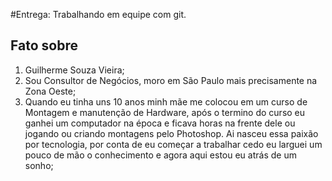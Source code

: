 #Entrega: Trabalhando em equipe com git.

## Fato sobre <Guilherme>

1. Guilherme Souza Vieira;
2. Sou Consultor de Negócios, moro em São Paulo mais precisamente na Zona Oeste;
3. Quando eu tinha uns 10 anos minh mãe me colocou em um curso de Montagem e manutenção de Hardware, após o termino do curso eu ganhei um computador na época e ficava horas na frente dele ou jogando ou criando montagens pelo Photoshop. Ai nasceu essa paixão por tecnologia, por conta de eu começar a trabalhar cedo eu larguei um pouco de mão o conhecimento e agora aqui estou eu atrás de um sonho;

